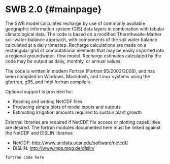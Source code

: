 # SWB 2.0 {#mainpage}

The SWB model calculates recharge by use of commonly available geographic information system
(GIS) data layers in combination with tabular climatological data. The code is based on a modified Thornthwaite-Mather
soil-water-balance approach, with components of the soil water balance calculated at a daily timestep. Recharge
calculations are made on a rectangular grid of computational elements that may be easily imported into a regional groundwater-
flow model. Recharge estimates calculated by the code may be output as daily, monthly, or annual values.

The code is written in modern Fortran (Fortran 95/2003/2008), and has been compiled on Windows, Macintosh, and Linux systems using the gfortran, g95, and Intel fortran compilers.

Optional support is provided for:

 - Reading and writing NetCDF files
 - Producing simple plots of model inputs and outputs
 - Estimating irrigation amounts required to sustain plant growth

External libraries are required if NetCDF file access or plotting capabilities are desired. The fortran modules documented here must be linked against the NetCDF and DISLIN libraries:

 - NetCDF: http://www.unidata.ucar.edu/software/netcdf/
 - DISLIN: http://www.mps.mpg.de/dislin/

```
fortran code here
```
